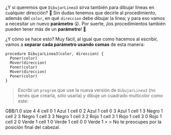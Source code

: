 ¿Y si queremos que `DibujarLinea3` sirva también para dibujar líneas en cualquier dirección? :thought_balloon: Sin dudas tenemos que decirle al procedimiento, además del `color`, en qué `direccion` debe dibujar la línea; y para eso vamos a necesitar un nuevo **parámetro** :open_mouth:. Por suerte, ¡los procedimientos también pueden tener más de un **parámetro**! :raised_hands:

¿Y cómo se hace esto? Muy fácil, al igual que como hacemos al escribir, vamos a **separar cada parámetro usando comas** de esta manera:

```gobstones
procedure DibujarLinea3(color, direccion) {
  Poner(color)
  Mover(direccion)
  Poner(color)
  Mover(direccion)
  Poner(color)
}
```

> Escribí un `program` que use la nueva versión de `DibujarLinea3` (no tenés que crearla, sólo usarla) y dibuje un cuadrado multicolor como este:
>
<gs-board>
  GBB/1.0
    size 4 4
    cell 0 1 Azul 1
    cell 0 2 Azul 1
    cell 0 3 Azul 1
    cell 1 3 Negro 1
    cell 2 3 Negro 1
    cell 3 3 Negro 1
    cell 3 2 Rojo 1
    cell 3 1 Rojo 1
    cell 3 0 Rojo 1
    cell 2 0 Verde 1
    cell 1 0 Verde 1
    cell 0 0 Verde 1
</gs-board>
>
> No te preocupes por la posición final del cabezal.